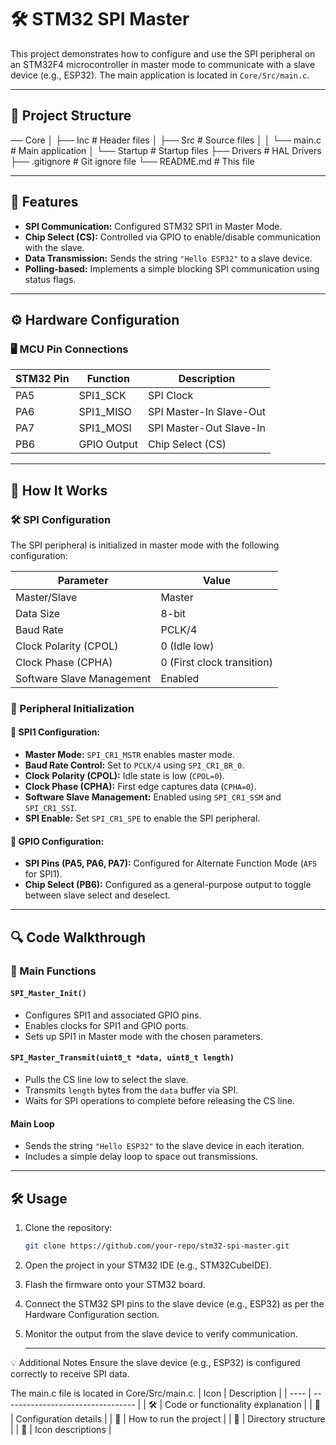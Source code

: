 # 🛠️ STM32 SPI Master 

This project demonstrates how to configure and use the SPI peripheral on an STM32F4 microcontroller in master mode to communicate with a slave device (e.g., ESP32). The main application is located in `Core/Src/main.c`.

---

## 📂 Project Structure
── Core
│ ├── Inc # Header files
│ ├── Src # Source files
│ │ └── main.c # Main application
│ └── Startup # Startup files
├── Drivers # HAL Drivers
├── .gitignore # Git ignore file
└── README.md # This file

---

## 📝 Features

- **SPI Communication:** Configured STM32 SPI1 in Master Mode.
- **Chip Select (CS):** Controlled via GPIO to enable/disable communication with the slave.
- **Data Transmission:** Sends the string `"Hello ESP32"` to a slave device.
- **Polling-based:** Implements a simple blocking SPI communication using status flags.

---

## ⚙️ Hardware Configuration

### 🖥️ MCU Pin Connections

| **STM32 Pin** | **Function** | **Description** |
|---------------|--------------|------------------|
| PA5           | SPI1_SCK     | SPI Clock        |
| PA6           | SPI1_MISO    | SPI Master-In Slave-Out |
| PA7           | SPI1_MOSI    | SPI Master-Out Slave-In |
| PB6           | GPIO Output  | Chip Select (CS) |

---

## 🚀 How It Works

### 🛠️ SPI Configuration

The SPI peripheral is initialized in master mode with the following configuration:

| **Parameter**         | **Value**                 |
|------------------------|---------------------------|
| Master/Slave           | Master                   |
| Data Size              | 8-bit                    |
| Baud Rate              | PCLK/4                   |
| Clock Polarity (CPOL)  | 0 (Idle low)             |
| Clock Phase (CPHA)     | 0 (First clock transition) |
| Software Slave Management | Enabled                |

### 🔧 Peripheral Initialization

#### 🔑 SPI1 Configuration:
- **Master Mode:** `SPI_CR1_MSTR` enables master mode.
- **Baud Rate Control:** Set to `PCLK/4` using `SPI_CR1_BR_0`.
- **Clock Polarity (CPOL):** Idle state is low (`CPOL=0`).
- **Clock Phase (CPHA):** First edge captures data (`CPHA=0`).
- **Software Slave Management:** Enabled using `SPI_CR1_SSM` and `SPI_CR1_SSI`.
- **SPI Enable:** Set `SPI_CR1_SPE` to enable the SPI peripheral.

#### 🔧 GPIO Configuration:
- **SPI Pins (PA5, PA6, PA7):** Configured for Alternate Function Mode (`AF5` for SPI1).
- **Chip Select (PB6):** Configured as a general-purpose output to toggle between slave select and deselect.

---

## 🔍 Code Walkthrough

### 🔑 Main Functions

#### `SPI_Master_Init()`
- Configures SPI1 and associated GPIO pins.
- Enables clocks for SPI1 and GPIO ports.
- Sets up SPI1 in Master mode with the chosen parameters.

#### `SPI_Master_Transmit(uint8_t *data, uint8_t length)`
- Pulls the CS line low to select the slave.
- Transmits `length` bytes from the `data` buffer via SPI.
- Waits for SPI operations to complete before releasing the CS line.

#### Main Loop
- Sends the string `"Hello ESP32"` to the slave device in each iteration.
- Includes a simple delay loop to space out transmissions.

---

## 🛠️ Usage

1. Clone the repository:
   ```bash
   git clone https://github.com/your-repo/stm32-spi-master.git
2. Open the project in your STM32 IDE (e.g., STM32CubeIDE).
3. Flash the firmware onto your STM32 board.
4. Connect the STM32 SPI pins to the slave device (e.g., ESP32) as per the Hardware Configuration section.
5. Monitor the output from the slave device to verify communication.

   -------------
   
💡 Additional Notes
Ensure the slave device (e.g., ESP32) is configured correctly to receive SPI data.

The main.c file is located in Core/Src/main.c.
| Icon | Description                       |
| ---- | --------------------------------- |
| 🛠️  | Code or functionality explanation |
| 🔧   | Configuration details             |
| 🚀   | How to run the project            |
| 📂   | Directory structure               |
| 📸   | Icon descriptions                 |
